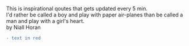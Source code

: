 This is inspirational qoutes that gets updated every 5 min. \
I'd rather be called a boy and play with paper air-planes than be called a man and play with a girl's heart. \
by Niall Horan
```diff
- text in red
```
